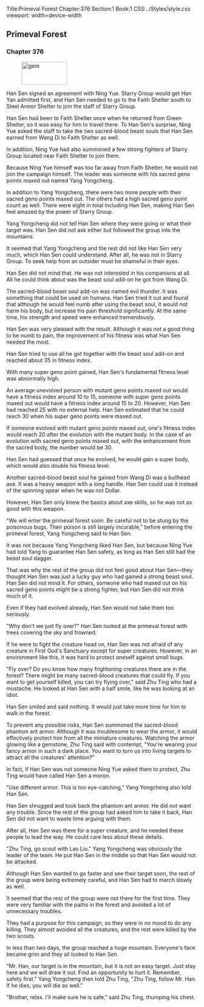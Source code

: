 Title:Primeval Forest 
Chapter:376 
Section:1 
Book:1 
CSS:../Styles/style.css 
viewport: width=device-width
  
## Primeval Forest
### Chapter 376 
<figure>
	<img src="../Images/gem.gif" alt="gem" id="gem" width="120" height="60" />
</figure>
  

  
  Han Sen signed an agreement with Ning Yue. Starry Group would get Han Yan admitted first, and Han Sen needed to go to the Faith Shelter south to Steel Armor Shelter to join the staff of Starry Group.

Han Sen had been to Faith Shelter once when he returned from Green Shelter, so it was easy for him to travel there. To Han Sen's surprise, Ning Yue asked the staff to take the two sacred-blood beast souls that Han Sen earned from Wang Di to Faith Shelter as well.

In addition, Ning Yue had also summoned a few strong fighters of Starry Group located near Faith Shelter to join them.

Because Ning Yue himself was too far away from Faith Shelter, he would not join the campaign himself. The leader was someone with his sacred geno points maxed out named Yang Yongcheng.

In addition to Yang Yongcheng, there were two more people with their sacred geno points maxed out. The others had a high sacred geno point count as well. There were eight in total including Han Sen, making Han Sen feel amazed by the power of Starry Group.

Yang Yongcheng did not tell Han Sen where they were going or what their target was. Han Sen did not ask either but followed the group into the mountains.

It seemed that Yang Yongcheng and the rest did not like Han Sen very much, which Han Sen could understand. After all, he was not in Starry Group. To seek help from an outsider must be shameful in their eyes.

Han Sen did not mind that. He was not interested in his companions at all. All he could think about was the beast soul add-on he got from Wang Di.

The sacred-blood beast soul add-on was named evil thunder. It was something that could be used on humans. Han Sen tried it out and found that although he would feel numb after using the beast soul, it would not harm his body, but increase his pain threshold significantly. At the same time, his strength and speed were enhanced tremendously.

Han Sen was very pleased with the result. Although it was not a good thing to be numb to pain, the improvement of his fitness was what Han Sen needed the most.

Han Sen tried to use all he got together with the beast soul add-on and reached about 35 in fitness index.

With many super geno point gained, Han Sen's fundamental fitness level was abnormally high.

An average unevolved person with mutant geno points maxed out would have a fitness index around 10 to 15, someone with super geno points maxed out would have a fitness index around 15 to 20. However, Han Sen had reached 25 with no external help. Han Sen estimated that he could reach 30 when his super geno points were maxed out.

If someone evolved with mutant geno points maxed out, one's fitness index would reach 20 after the evolution with the mutant body. In the case of an evolution with sacred geno points maxed out, with the enhancement from the sacred body, the number would be 30.

Han Sen had guessed that once he evolved, he would gain a super body, which would also double his fitness level.

Another sacred-blood beast soul he gained from Wang Di was a bullhead axe. It was a heavy weapon with a long handle. Han Sen could use it instead of the spinning spear when he was not Dollar.

However, Han Sen only knew the basics about axe skills, so he was not as good with this weapon.

"We will enter the primeval forest soon. Be careful not to be stung by the poisonous bugs. Their poison is still largely incurable," before entering the primeval forest, Yang Yongcheng said to Han Sen.

It was not because Yang Yongcheng liked Han Sen, but because Ning Yue had told Yang to guarantee Han Sen safety, as long as Han Sen still had the beast soul dagger.

That was why the rest of the group did not feel good about Han Sen—they thought Han Sen was just a lucky guy who had gained a strong beast soul. Han Sen did not mind it. For others, someone who had maxed out on his sacred geno points might be a strong fighter, but Han Sen did not think much of it.

Even if they had evolved already, Han Sen would not take them too seriously.

"Why don't we just fly over?" Han Sen looked at the primeval forest with trees covering the sky and frowned.

If he were to fight the creature head on, Han Sen was not afraid of any creature in First God's Sanctuary except for super creatures. However, in an environment like this, it was hard to protect oneself against small bugs.

"Fly over? Do you know how many frightening creatures there are in the forest? There might be many sacred-blood creatures that could fly. If you want to get yourself killed, you can try flying over," said Zhu Ting who had a mustache. He looked at Han Sen with a half smile, like he was looking at an idiot.

Han Sen smiled and said nothing. It would just take more time for him to walk in the forest.

To prevent any possible risks, Han Sen summoned the sacred-blood phantom ant armor. Although it was troublesome to wear the armor, it would effectively protect him from all the miniature creatures. Watching the armor glowing like a gemstone, Zhu Ting said with contempt, "You're wearing your fancy armor in such a dark place. You want to turn us into living targets to attract all the creatures' attention?"

In fact, if Han Sen was not someone Ning Yue asked them to protect, Zhu Ting would have called Han Sen a moron.

"Use different armor. This is too eye-catching," Yang Yongcheng also told Han Sen.

Han Sen shrugged and took back the phantom ant armor. He did not want any trouble. Since the rest of the group had asked him to take it back, Han Sen did not want to waste time arguing with them.

After all, Han Sen was there for a super creature, and he needed these people to lead the way. He could care less about these details.

"Zhu Ting, go scout with Lao Liu." Yang Yongcheng was obviously the leader of the team. He put Han Sen in the middle so that Han Sen would not be attacked.

Although Han Sen wanted to go faster and see their target soon, the rest of the group were being extremely careful, and Han Sen had to march slowly as well.

It seemed that the rest of the group were not there for the first time. They were very familiar with the paths in the forest and avoided a lot of unnecessary troubles.

They had a purpose for this campaign, so they were in no mood to do any killing. They almost avoided all the creatures, and the rest were killed by the two scouts.

In less than two days, the group reached a huge mountain. Everyone's face became grim and they all looked to Han Sen.

"Mr. Han, our target is in the mountain, but it is not an easy target. Just stay here and we will draw it out. Find an opportunity to hurt it. Remember, safety first." Yang Yongcheng then told Zhu Ting, "Zhu Ting, follow Mr. Han. If he dies, you will die as well."

"Brother, relax. I'll make sure he is safe," said Zhu Ting, thumping his chest.
